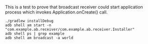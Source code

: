 This is a test to prove that broadcast receiver could start application process which invokes Application.onCreate() call.
```
./gradlew installDebug
adb shell am start -n "com.example.ab.receiver/com.example.ab.receiver.Installer"
adb shell ps | grep example
adb shell am broadcast -a world
```
